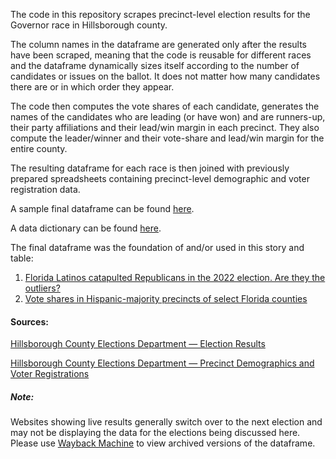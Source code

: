 The code in this repository scrapes precinct-level election results for the Governor race in Hillsborough county. 

The column names in the dataframe are generated only after the results have been scraped, meaning that the code is reusable for different races and the dataframe dynamically sizes itself according to the number of candidates or issues on the ballot. It does not matter how many candidates there are or in which order they appear. 

The code then computes the vote shares of each candidate, generates the names of the candidates who are leading (or have won) and are runners-up, their party affiliations and their lead/win margin in each precinct. They also compute the leader/winner and their vote-share and lead/win margin for the entire county. 

The resulting dataframe for each race is then joined with previously prepared spreadsheets containing precinct-level demographic and voter registration data.

A sample final dataframe can be found [here]().

A data dictionary can be found [here](). 

The final dataframe was the foundation of and/or used in this story and table:
1. [Florida Latinos catapulted Republicans in the 2022 election. Are they the outliers?](https://www.miamiherald.com/news/politics-government/article268644252.html)
2. [Vote shares in Hispanic-majority precincts of select Florida counties](https://www.datawrapper.de/_/72L8M/)

#### Sources:
[Hillsborough County Elections Department — Election Results](https://enr.electionsfl.org/HIL/3311/Precincts/46493/0/447/)

[Hillsborough County Elections Department — Precinct Demographics and Voter Registrations](https://www.votehillsborough.gov/Portals/Hillsborough/Documents/Current%20Voter%20Statistics/2022/September%202022/September%20Summary%20Precinct%20Demographic%20Analysis.pdf)

##### Note:
Websites showing live results generally switch over to the next election and may not be displaying the data for the elections being discussed here. Please use [Wayback Machine](https://archive.org/web/) to view archived versions of the dataframe. 
